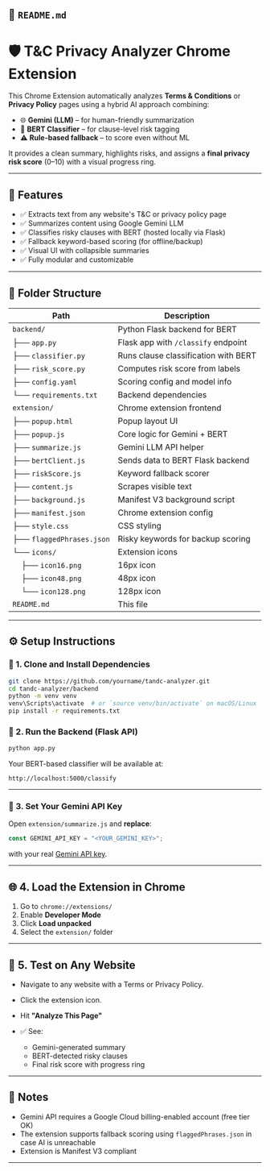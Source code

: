 
## 📄 `README.md`

# 🛡️ T&C Privacy Analyzer Chrome Extension

This Chrome Extension automatically analyzes **Terms & Conditions** or **Privacy Policy** pages using a hybrid AI approach combining:

- 🌐 **Gemini (LLM)** – for human-friendly summarization
- 🤖 **BERT Classifier** – for clause-level risk tagging
- ⚠️ **Rule-based fallback** – to score even without ML

It provides a clean summary, highlights risks, and assigns a **final privacy risk score** (0–10) with a visual progress ring.

---

## 🚀 Features

- ✅ Extracts text from any website's T&C or privacy policy page
- ✅ Summarizes content using Google Gemini LLM
- ✅ Classifies risky clauses with BERT (hosted locally via Flask)
- ✅ Fallback keyword-based scoring (for offline/backup)
- ✅ Visual UI with collapsible summaries
- ✅ Fully modular and customizable

---

## 📁 Folder Structure





| Path | Description |
|------|-------------|
| `backend/` | Python Flask backend for BERT |
| ├── `app.py` | Flask app with `/classify` endpoint |
| ├── `classifier.py` | Runs clause classification with BERT |
| ├── `risk_score.py` | Computes risk score from labels |
| ├── `config.yaml` | Scoring config and model info |
| └── `requirements.txt` | Backend dependencies |
| `extension/` | Chrome extension frontend |
| ├── `popup.html` | Popup layout UI |
| ├── `popup.js` | Core logic for Gemini + BERT |
| ├── `summarize.js` | Gemini LLM API helper |
| ├── `bertClient.js` | Sends data to BERT Flask backend |
| ├── `riskScore.js` | Keyword fallback scorer |
| ├── `content.js` | Scrapes visible text |
| ├── `background.js` | Manifest V3 background script |
| ├── `manifest.json` | Chrome extension config |
| ├── `style.css` | CSS styling |
| ├── `flaggedPhrases.json` | Risky keywords for backup scoring |
| └── `icons/` | Extension icons |
| &nbsp;&nbsp;&nbsp;&nbsp;├── `icon16.png` | 16px icon |
| &nbsp;&nbsp;&nbsp;&nbsp;├── `icon48.png` | 48px icon |
| &nbsp;&nbsp;&nbsp;&nbsp;└── `icon128.png` | 128px icon |
| `README.md` | This file |


---

## ⚙️ Setup Instructions

### 🔧 1. Clone and Install Dependencies

```bash
git clone https://github.com/yourname/tandc-analyzer.git
cd tandc-analyzer/backend
python -m venv venv
venv\Scripts\activate  # or `source venv/bin/activate` on macOS/Linux
pip install -r requirements.txt
````

### 🔄 2. Run the Backend (Flask API)

```bash
python app.py
```

Your BERT-based classifier will be available at:

```
http://localhost:5000/classify
```

---

### 🧩 3. Set Your Gemini API Key

Open `extension/summarize.js` and **replace**:

```js
const GEMINI_API_KEY = "<YOUR_GEMINI_KEY>";
```

with your real [Gemini API key](https://aistudio.google.com/app/apikey).

---

## 🌐 4. Load the Extension in Chrome

1. Go to `chrome://extensions/`
2. Enable **Developer Mode**
3. Click **Load unpacked**
4. Select the `extension/` folder

---

## 🧪 5. Test on Any Website

* Navigate to any website with a Terms or Privacy Policy.
* Click the extension icon.
* Hit **"Analyze This Page"**
* ✅ See:

  * Gemini-generated summary
  * BERT-detected risky clauses
  * Final risk score with progress ring

---



## 📌 Notes

* Gemini API requires a Google Cloud billing-enabled account (free tier OK)
* The extension supports fallback scoring using `flaggedPhrases.json` in case AI is unreachable
* Extension is Manifest V3 compliant

---



